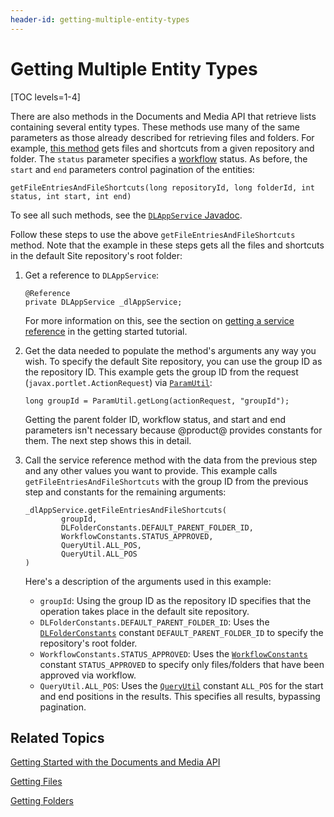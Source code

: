 ```yaml
---
header-id: getting-multiple-entity-types
---
```


# Getting Multiple Entity Types

[TOC levels=1-4]

There are also methods in the Documents and Media API that retrieve lists 
containing several entity types. These methods use many of the same parameters 
as those already described for retrieving files and folders. For example, 
[this method](@platform-ref@/7.1-latest/javadocs/portal-kernel/com/liferay/document/library/kernel/service/DLAppService.html#getFileEntriesAndFileShortcuts-long-long-int-int-int-) 
gets files and shortcuts from a given repository and folder. The `status` 
parameter specifies a 
[workflow](/docs/7-1/user/-/knowledge_base/u/workflow) 
status. As before, the `start` and `end` parameters control pagination of the 
entities: 

    getFileEntriesAndFileShortcuts(long repositoryId, long folderId, int status, int start, int end)

To see all such methods, see the 
[`DLAppService` Javadoc](@platform-ref@/7.1-latest/javadocs/portal-kernel/com/liferay/document/library/kernel/service/DLAppService.html). 

Follow these steps to use the above `getFileEntriesAndFileShortcuts` method. 
Note that the example in these steps gets all the files and shortcuts in the 
default Site repository's root folder: 

1.  Get a reference to `DLAppService`: 

        @Reference
        private DLAppService _dlAppService;

    For more information on this, see the section on 
    [getting a service reference](/docs/7-1/tutorials/-/knowledge_base/t/getting-started-with-the-documents-and-media-api#getting-a-service-reference) 
    in the getting started tutorial. 

2.  Get the data needed to populate the method's arguments any way you wish. To
    specify the default Site repository, you can use the group ID as the
    repository ID. This example gets the group ID from the request 
    (`javax.portlet.ActionRequest`) via 
    [`ParamUtil`](@platform-ref@/7.1-latest/javadocs/portal-kernel/com/liferay/portal/kernel/util/ParamUtil.html): 

        long groupId = ParamUtil.getLong(actionRequest, "groupId");

    Getting the parent folder ID, workflow status, and start and end parameters 
    isn't necessary because @product@ provides constants for them. The next step 
    shows this in detail. 

3.  Call the service reference method with the data from the previous step and 
    any other values you want to provide. This example calls 
    `getFileEntriesAndFileShortcuts` with the group ID from the previous step 
    and constants for the remaining arguments: 

        _dlAppService.getFileEntriesAndFileShortcuts(
                groupId, 
                DLFolderConstants.DEFAULT_PARENT_FOLDER_ID, 
                WorkflowConstants.STATUS_APPROVED, 
                QueryUtil.ALL_POS, 
                QueryUtil.ALL_POS
        )

    Here's a description of the arguments used in this example: 

    -   `groupId`: Using the group ID as the repository ID specifies that the 
        operation takes place in the default site repository. 
    -   `DLFolderConstants.DEFAULT_PARENT_FOLDER_ID`: Uses the 
        [`DLFolderConstants`](@platform-ref@/7.1-latest/javadocs/portal-kernel/com/liferay/document/library/kernel/model/DLFolderConstants.html) 
        constant `DEFAULT_PARENT_FOLDER_ID` to specify the repository's root 
        folder. 
    -   `WorkflowConstants.STATUS_APPROVED`: Uses the 
        [`WorkflowConstants`](@platform-ref@/7.1-latest/javadocs/portal-kernel/com/liferay/portal/kernel/workflow/WorkflowConstants.html) 
        constant `STATUS_APPROVED` to specify only files/folders that have been 
        approved via workflow. 
    -   `QueryUtil.ALL_POS`: Uses the 
        [`QueryUtil`](@platform-ref@/7.1-latest/javadocs/portal-kernel/com/liferay/portal/kernel/dao/orm/QueryUtil.html) 
        constant `ALL_POS` for the start and end positions in the results. This 
        specifies all results, bypassing pagination. 

## Related Topics

[Getting Started with the Documents and Media API](/docs/7-1/tutorials/-/knowledge_base/t/getting-started-with-the-documents-and-media-api)

[Getting Files](/docs/7-1/tutorials/-/knowledge_base/t/getting-files)

[Getting Folders](/docs/7-1/tutorials/-/knowledge_base/t/getting-folders)
